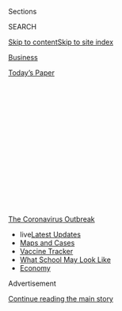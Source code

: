 <div id="app">

<div>

<div>

<div>

<div class="NYTAppHideMasthead css-1q2w90k e1suatyy0">

<div class="section css-ui9rw0 e1suatyy2">

<div class="css-eph4ug er09x8g0">

<div class="css-6n7j50">

</div>

<span class="css-1dv1kvn">Sections</span>

<div class="css-10488qs">

<span class="css-1dv1kvn">SEARCH</span>

</div>

[Skip to content](#site-content)[Skip to site
index](#site-index)

</div>

<div id="masthead-section-label" class="css-1wr3we4 eaxe0e00">

[Business](https://www.nytimes.com/section/business)

</div>

<div class="css-10698na e1huz5gh0">

</div>

</div>

<div id="masthead-bar-one" class="section hasLinks css-15hmgas e1csuq9d3">

<div class="css-uqyvli e1csuq9d0">

</div>

<div class="css-1uqjmks e1csuq9d1">

</div>

<div class="css-9e9ivx">

[](https://myaccount.nytimes.com/auth/login?response_type=cookie&client_id=vi)

</div>

<div class="css-1bvtpon e1csuq9d2">

[Today’s
Paper](https://www.nytimes.com/section/todayspaper)

</div>

</div>

</div>

</div>

<div data-aria-hidden="false">

<div id="site-content" data-role="main">

<div>

<div class="css-1aor85t" style="opacity:0.000000001;z-index:-1;visibility:hidden">

<div class="css-1hqnpie">

<div class="css-epjblv">

<span class="css-17xtcya">[Business](/section/business)</span><span class="css-x15j1o">|</span><span class="css-fwqvlz">They
Crossed Oceans to Lift Their Families Out of Poverty. Now, They Need
Help.</span>

</div>

<div class="css-k008qs">

<div class="css-1iwv8en">

<span class="css-18z7m18"></span>

<div>

</div>

</div>

<span class="css-1n6z4y">https://nyti.ms/2Efeytk</span>

<div class="css-1705lsu">

<div class="css-4xjgmj">

<div class="css-4skfbu" data-role="toolbar" data-aria-label="Social Media Share buttons, Save button, and Comments Panel with current comment count" data-testid="share-tools">

  - 
  - 
  - 
  - 
    
    <div class="css-6n7j50">
    
    </div>

  - 
  - 

</div>

</div>

</div>

</div>

</div>

</div>

<div id="NYT_TOP_BANNER_REGION" class="css-13pd83m">

<div>

<div id="styln-prism-menu-1592847958612" class="section interactive-content interactive-size-medium css-1edisqu">

<div class="css-17ih8de interactive-body">

<div id="scroll-container" class="css-1gj85ro">

[<span class="styln-title-wrap"><span class="css-1pje3qr">The
Coronavirus</span><span class="css-1pje3qr">
Outbreak</span></span>](https://www.nytimes.com/news-event/coronavirus?action=click&pgtype=Article&state=default&region=TOP_BANNER&context=storylines_menu)

  - <span class="css-kqxiym" data-emphasize="true">live</span>[Latest
    Updates](https://www.nytimes.com/2020/08/01/world/coronavirus-covid-19.html?action=click&pgtype=Article&state=default&region=TOP_BANNER&context=storylines_menu)
  - [Maps and
    Cases](https://www.nytimes.com/interactive/2020/us/coronavirus-us-cases.html?action=click&pgtype=Article&state=default&region=TOP_BANNER&context=storylines_menu)
  - [Vaccine
    Tracker](https://www.nytimes.com/interactive/2020/science/coronavirus-vaccine-tracker.html?action=click&pgtype=Article&state=default&region=TOP_BANNER&context=storylines_menu)
  - [What School May Look
    Like](https://www.nytimes.com/interactive/2020/07/29/us/schools-reopening-coronavirus.html?action=click&pgtype=Article&state=default&region=TOP_BANNER&context=storylines_menu)
  - [Economy](https://www.nytimes.com/live/2020/07/31/business/stock-market-today-coronavirus?action=click&pgtype=Article&state=default&region=TOP_BANNER&context=storylines_menu)

</div>

</div>

</div>

</div>

</div>

<div id="top-wrapper" class="css-1sy8kpn">

<div id="top-slug" class="css-l9onyx">

Advertisement

</div>

[Continue reading the main
story](#after-top)

<div class="ad top-wrapper" style="text-align:center;height:100%;display:block;min-height:250px">

<div id="top" class="place-ad" data-position="top" data-size-key="top">

</div>

</div>

<div id="after-top">

</div>

</div>

<div>

<div id="sponsor-wrapper" class="css-1hyfx7x">

<div id="sponsor-slug" class="css-19vbshk">

Supported by

</div>

[Continue reading the main
story](#after-sponsor)

<div id="sponsor" class="ad sponsor-wrapper" style="text-align:center;height:100%;display:block">

</div>

<div id="after-sponsor">

</div>

</div>

<div class="css-186x18t">

<span class="css-10ej3is ezdmqqa0">The Great
Read</span>

</div>

<div class="css-1vkm6nb ehdk2mb0">

# They Crossed Oceans to Lift Their Families Out of Poverty. Now, They Need Help.

</div>

As the pandemic destroys paychecks, migrant workers are sending less
money home, threatening an increase in poverty from South Asia and
sub-Saharan Africa to Eastern Europe and Latin America.

<div class="css-79elbk" data-testid="photoviewer-wrapper">

<div class="css-z3e15g" data-testid="photoviewer-wrapper-hidden">

</div>

<div class="css-1a48zt4 ehw59r15" data-testid="photoviewer-children">

![<span class="css-16f3y1r e13ogyst0" data-aria-hidden="true">For years,
Flavius Tudor has sent money he has made in England to his mother in
Romania. Now, he’s not working and his mother had to send him money so
he could pay his
bills.</span><span class="css-cnj6d5 e1z0qqy90" itemprop="copyrightHolder"><span class="css-1ly73wi e1tej78p0">Credit...</span><span><span>Suzie
Howell for The New York
Times</span></span></span>](https://static01.nyt.com/images/2020/07/24/business/00Remittances-1/00Remittances-1-articleLarge.jpg?quality=75&auto=webp&disable=upscale)

</div>

</div>

<div class="css-18e8msd">

<div class="css-vp77d3 epjyd6m0">

<div class="css-hus3qt ey68jwv0" data-aria-hidden="true">

[![Peter S.
Goodman](https://static01.nyt.com/images/2018/02/16/multimedia/author-peter-s-goodman/author-peter-s-goodman-thumbLarge-v2.png
"Peter S. Goodman")](https://www.nytimes.com/by/peter-s-goodman)

</div>

<div class="css-1baulvz">

By [<span class="css-1baulvz last-byline" itemprop="name">Peter S.
Goodman</span>](https://www.nytimes.com/by/peter-s-goodman)

</div>

</div>

  - 
    
    <div class="css-ld3wwf e16638kd2">
    
    Published July 27, 2020Updated July 28,
    2020
    
    </div>

  - 
    
    <div class="css-4xjgmj">
    
    <div class="css-pvvomx" data-role="toolbar" data-aria-label="Social Media Share buttons, Save button, and Comments Panel with current comment count" data-testid="share-tools">
    
      - 
      - 
      - 
      - 
        
        <div class="css-6n7j50">
        
        </div>
    
      - 
      - 
    
    </div>
    
    </div>

</div>

<div class="css-mdjrty">

[Leer en
español](https://www.nytimes.com/es/2020/07/28/espanol/mundo/remesas-coronavirus.html "Read in Spanish")

</div>

</div>

<div class="section meteredContent css-1r7ky0e" name="articleBody" itemprop="articleBody">

<div class="css-1fanzo5 StoryBodyCompanionColumn">

<div class="css-53u6y8">

LONDON — For more than a decade, Flavius Tudor has shared the money he
has made in England with his mother in Romania, regularly sending home
cash that enabled her to buy medicine.

Last month, the flow reversed. His 82-year-old mother sent him money so
he could pay his bills.

Suffering a high fever and a persistent cough amid the [coronavirus
pandemic](https://www.nytimes.com/2020/07/28/us/politics/coronavirus-hunger-poverty.html),
Mr. Tudor, 52, could no longer enter the nursing home where he worked as
a caregiver. So his mother reached into her pension, earned from a
lifetime as a librarian in one of Europe’s poorest countries, and sent
cash to her son in one of the wealthiest lands on earth.

“It’s very tough times,” he said. “I’m lost.”

Around the globe, the pandemic has jeopardized a vital artery of finance
supporting hundreds of millions of families — so-called remittances sent
home from wealthy countries by migrant workers. As the coronavirus has
sent economies into lockdown, sowing joblessness, people accustomed to
taking care of relatives at home have lost their paychecks, forcing some
to depend on those who have depended on them.

Last year, migrant workers sent home a record $554 billion, more than
three times the amount of development aid dispensed by wealthy
countries, according to the [World
Bank](https://www.worldbank.org/en/news/press-release/2020/04/22/world-bank-predicts-sharpest-decline-of-remittances-in-recent-history).
But those remittances are likely to plunge by one-fifth this year,
representing the most severe contraction in history.

</div>

</div>

<div class="css-1fanzo5 StoryBodyCompanionColumn">

<div class="css-53u6y8">

The drop amounts to a catastrophe, heightening the near-certainty that
the pandemic will produce the first global increase in poverty since the
Asian financial crisis of 1998. Some 40 million to 60 million people are
expected this year to fall into [extreme
poverty](https://www.worldbank.org/en/topic/poverty/overview), which the
World Bank defines as living on $1.90 a day or less.

Diminishing remittances are both an outgrowth of the crisis gripping the
world and a portent of more trouble ahead. Developing countries account
for 60 percent of the world economy on the basis of purchasing power,
according to the International Monetary Fund. Less spending in poorer
nations spells less economic growth for the world.

Like the pandemic that has delivered it, the slide in remittances is
global. Europe and Central Asia are expected to suffer a fall of nearly
28 percent in the wages sent home from other countries, while
sub-Saharan Africa sees a drop of 23 percent. South Asia appears set for
a 22 percent decline, while the Middle East, North Africa, and Latin
America and the Caribbean could absorb a reduction of more than 19
percent.

Overall, the pandemic has damaged the earning power of 164 million
migrant workers who support at least 800 million relatives in less
affluent countries, according to an estimate from the [United Nations
Network on
Migration](https://migrationnetwork.un.org/sites/default/files/policy_brief-_remittances_in_the_time_of_covid-19.pdf).

“We are talking about a staggering number of people who are benefiting
from these remittances,” said Dilip Ratha, lead economist on migration
and remittances at the World Bank in Washington.

</div>

</div>

<div class="css-1fanzo5 StoryBodyCompanionColumn">

<div class="css-53u6y8">

Venturing overseas for work is laced with danger, exposing migrant
workers to dishonest recruitment agents, exploitative employers, and the
physical perils of manual labor. It is also a singularly effective means
of upward mobility.

</div>

</div>

<div class="css-79elbk" data-testid="photoviewer-wrapper">

<div class="css-z3e15g" data-testid="photoviewer-wrapper-hidden">

</div>

<div class="css-1a48zt4 ehw59r15" data-testid="photoviewer-children">

![<span class="css-16f3y1r e13ogyst0" data-aria-hidden="true">Like other
cities in the Persian Gulf, Doha has long relied on armies of low-paid
migrant workers from Asia, Africa and elsewhere to do the heavy lifting
in its
economy.</span><span class="css-cnj6d5 e1z0qqy90" itemprop="copyrightHolder"><span class="css-1ly73wi e1tej78p0">Credit...</span><span>Sebastian
Modak/The New York
Times</span></span>](https://static01.nyt.com/images/2020/07/24/business/00Remittances-6/merlin_152944797_91edcdcc-e7ca-429d-ae78-d7c9b8f20b5b-articleLarge.jpg?quality=75&auto=webp&disable=upscale)

</div>

</div>

<div class="css-1fanzo5 StoryBodyCompanionColumn">

<div class="css-53u6y8">

Households receiving remittances eat better, and are more likely to
continue their children’s education rather than pressing them into the
work force. Babies born into homes receiving remittances tend to be
higher in birth weight.

In some countries, migrant workers can tap into unemployment insurance
and other government programs — especially Eastern Europeans from
European Union nations who have labored in other member states. But in
many countries, migrants operate in gray areas, unprotected by
government relief and especially vulnerable to hard
times.

<div id="NYT_MAIN_CONTENT_1_REGION" class="css-9tf9ac">

<div>

<div id="styln-covid-updates-markets" class="section interactive-content interactive-size-medium css-1ftcdic">

<div class="css-17ih8de interactive-body">

<div id="styln-briefing-block">

<div class="briefing-block-header-section">

# [Latest Updates: Economy](https://www.nytimes.com/live/2020/07/31/business/stock-market-today-coronavirus?action=click&pgtype=Article&state=default&region=MAIN_CONTENT_1&context=storylines_live_updates)

</div>

<div class="briefing-block-lb-items">

<div class="briefing-block-update-time">

[30h
ago](https://www.nytimes.com/live/2020/07/31/business/stock-market-today-coronavirus?action=click&pgtype=Article&state=default&region=MAIN_CONTENT_1&context=storylines_live_updates#kodaks-chief-executive-was-given-stock-options-then-the-share-price-spiked-1000-percent)

</div>

<div>

[Kodak’s chief executive was given stock options. Then the share price
spiked 1,000
percent.](https://www.nytimes.com/live/2020/07/31/business/stock-market-today-coronavirus?action=click&pgtype=Article&state=default&region=MAIN_CONTENT_1&context=storylines_live_updates#kodaks-chief-executive-was-given-stock-options-then-the-share-price-spiked-1000-percent)

</div>

<div class="briefing-block-update-time">

[33h
ago](https://www.nytimes.com/live/2020/07/31/business/stock-market-today-coronavirus?action=click&pgtype=Article&state=default&region=MAIN_CONTENT_1&context=storylines_live_updates#fitch-ratings-downgrades-its-outlook-on-us-debt)

</div>

<div>

[Fitch Ratings downgrades its outlook on U.S.
debt.](https://www.nytimes.com/live/2020/07/31/business/stock-market-today-coronavirus?action=click&pgtype=Article&state=default&region=MAIN_CONTENT_1&context=storylines_live_updates#fitch-ratings-downgrades-its-outlook-on-us-debt)

</div>

<div class="briefing-block-update-time">

[40h
ago](https://www.nytimes.com/live/2020/07/31/business/stock-market-today-coronavirus?action=click&pgtype=Article&state=default&region=MAIN_CONTENT_1&context=storylines_live_updates#us-sanctions-more-chinese-officials-over-human-rights-violations-as-tensions-flare)

</div>

<div>

[U.S. sanctions more Chinese officials over human rights violations as
tensions
flare](https://www.nytimes.com/live/2020/07/31/business/stock-market-today-coronavirus?action=click&pgtype=Article&state=default&region=MAIN_CONTENT_1&context=storylines_live_updates#us-sanctions-more-chinese-officials-over-human-rights-violations-as-tensions-flare)

</div>

</div>

<div class="briefing-block-footer">

<div class="briefing-block-footer-meta">

[See more
updates](https://www.nytimes.com/live/2020/07/31/business/stock-market-today-coronavirus?action=click&pgtype=Article&state=default&region=MAIN_CONTENT_1&context=storylines_live_updates)

</div>

<div class="briefing-block-briefinglinks">

<span>More live coverage:</span>
[Global](https://www.nytimes.com/2020/08/01/world/coronavirus-covid-19.html?action=click&pgtype=Article&state=default&region=MAIN_CONTENT_1&context=storylines_live_updates)

</div>

</div>

</div>

</div>

</div>

</div>

</div>

“Some people, either naïvely or with good intentions, say this Covid-19
democratizes us all, and we are all exposed to it equally,” said Mahmoud
Mohieldin, an Egyptian economist who serves as a United Nations special
envoy on financing sustainable development. “This is not true. The
impacts are very much disproportionate.”

For families in poor countries, sending a relative abroad to earn money
tends to be a collective undertaking. People pool their cash to finance
journeys in what amounts to the largest investment they will make in
their lives.

The pandemic has turned such ventures into disasters.

Three years ago, Mahammed Heron left his village outside Dhaka,
Bangladesh, for work in the energy-rich nation of Qatar, tracing a route
pursued by tens of millions of South Asian migrants.

</div>

</div>

<div class="css-1fanzo5 StoryBodyCompanionColumn">

<div class="css-53u6y8">

He borrowed 400,000 Bangladeshi taka (about $4,700) from relatives and
engaged a local recruitment agent that bought him a plane ticket,
secured a work visa and promised him a job. This was a monumental amount
of money in Bangladesh, more than twice the national income per capita
(about $1,855). His wife, Monowara Begum, was terrified. Her first
husband — Mr. Heron’s older brother — had been killed by a drunken
driver more than a decade earlier in Saudi Arabia, where he had been
working as a hospital
janitor.

</div>

</div>

<div class="css-79elbk" data-testid="photoviewer-wrapper">

<div class="css-z3e15g" data-testid="photoviewer-wrapper-hidden">

</div>

<div class="css-1a48zt4 ehw59r15" data-testid="photoviewer-children">

<div class="css-1xdhyk6 erfvjey0">

<span class="css-1ly73wi e1tej78p0">Image</span>

<div class="css-zjzyr8">

<div data-testid="lazyimage-container" style="height:257.77777777777777px">

</div>

</div>

</div>

<span class="css-16f3y1r e13ogyst0" data-aria-hidden="true">Monowara
Begum lives in a shack in a village outside Dhaka, Bangladesh, that is
made of corrugated aluminum and vulnerable to the torrential rains of
the monsoon. There is no running
water.</span><span class="css-cnj6d5 e1z0qqy90" itemprop="copyrightHolder"><span class="css-1ly73wi e1tej78p0">Credit...</span><span>Salahuddin
Ahmed for The New York Times</span></span>

</div>

</div>

<div class="css-1fanzo5 StoryBodyCompanionColumn">

<div class="css-53u6y8">

But if the prospect of her husband venturing to the Persian Gulf was
frightening, staying put seemed riskier still.

Her family lived in a shack made of corrugated aluminum that was
vulnerable to the torrential rains of the monsoon. They had no running
water. Mr. Heron earned perhaps 300 taka (about $3.50) per day working
in the surrounding rice paddies. They could rarely afford meat or fish,
subsisting on rice and potatoes. Her oldest son had a heart condition
that required medicine.

The only way out of poverty was to invest in her children’s education,
but tuition payments reached 6,000 taka (more than $70) per year.

“Our financial situation was never good,” Ms. Begum explained in an
interview via a video link, as birds chirped loudly in the village. She
reluctantly agreed to the
plan.

</div>

</div>

<div class="css-79elbk" data-testid="photoviewer-wrapper">

<div class="css-z3e15g" data-testid="photoviewer-wrapper-hidden">

</div>

<div class="css-1a48zt4 ehw59r15" data-testid="photoviewer-children">

<div class="css-1xdhyk6 erfvjey0">

<span class="css-1ly73wi e1tej78p0">Image</span>

<div class="css-zjzyr8">

<div data-testid="lazyimage-container" style="height:257.77777777777777px">

</div>

</div>

</div>

<span class="css-16f3y1r e13ogyst0" data-aria-hidden="true">Ms. Begum
said the prospect of her husband venturing to the Persian Gulf was
frightening, but staying put seemed riskier still. “Our financial
situation was never
good.”</span><span class="css-cnj6d5 e1z0qqy90" itemprop="copyrightHolder"><span class="css-1ly73wi e1tej78p0">Credit...</span><span>Salahuddin
Ahmed for The New York Times</span></span>

</div>

</div>

<div class="css-1fanzo5 StoryBodyCompanionColumn">

<div class="css-53u6y8">

When Mr. Heron landed in Doha in September 2018, the furnace-like heat
was not the only shock: The recruitment agency had failed to line up a
job. “I was cheated,” he said in an interview by video.

</div>

</div>

<div class="css-1fanzo5 StoryBodyCompanionColumn">

<div class="css-53u6y8">

He looked frantically for work, eventually securing a position at a
staffing agency that sent him on a variety of assignments — cleaning
offices, landscaping and digging into the sandy earth to lay fiber
optics cable.

Mr. Heron was paid a monthly salary of 900 Qatari rial (about $250) and
assigned a bunk inside a dormitory room he shared with 15 other men, all
Bangladeshis.

Every two or three months, he sent home about 30,000 taka (about $350),
but it all went toward his debt — still only one-fourth repaid.

Then, in May, with the coronavirus shutting down much of life in Doha,
the agency stopped paying the workers, Mr. Heron said. He suffered an
asthma flare-up that required hospitalization, absorbing all his cash.
He stopped sending money home.

For Bangladesh overall, remittances received from other countries
plunged by 23 percent in April compared with a year earlier, and were
down by 13 percent in May, according to the [nation’s central
bank](https://www.bb.org.bd/econdata/wageremitance.php), though June saw
an increase.

Schools remain shut in Bangladesh, but whenever they open, Ms. Begum
sees no way to afford sending her 16-year-old son,
Hasan.

</div>

</div>

<div class="css-79elbk" data-testid="photoviewer-wrapper">

<div class="css-z3e15g" data-testid="photoviewer-wrapper-hidden">

</div>

<div class="css-1a48zt4 ehw59r15" data-testid="photoviewer-children">

<div class="css-1xdhyk6 erfvjey0">

<span class="css-1ly73wi e1tej78p0">Image</span>

<div class="css-zjzyr8">

<div data-testid="lazyimage-container" style="height:257.77777777777777px">

</div>

</div>

</div>

<span class="css-16f3y1r e13ogyst0" data-aria-hidden="true">Ms. Begum
with her daughter and sons. Schools remain shut in Bangladesh, but
whenever they open, Ms. Begum sees no way to afford sending her oldest
son,
Hasan.</span><span class="css-cnj6d5 e1z0qqy90" itemprop="copyrightHolder"><span class="css-1ly73wi e1tej78p0">Credit...</span><span>Salahuddin
Ahmed for The New York Times</span></span>

</div>

</div>

<div class="css-1fanzo5 StoryBodyCompanionColumn">

<div class="css-53u6y8">

She has been urging Hasan to find work — perhaps in construction, maybe
at an auto repair shop. He has been resisting, preferring to stay at
home and read textbooks.

“I want to continue my studies,” he said. He imagines a life as a
software engineer. His face lights up as he describes this — a slender
teenager, standing shirtless in front of his shack as roosters crow,
envisioning himself in a shiny office, leaning over a computer.

Every few days, he and his mother use a smartphone app and a prepaid
internet card to talk to Mr. Heron, stranded in the dormitory in Qatar.
He is too ill to work, he said, but lacks money to fly home. After
another year, the staffing company is contractually obligated to pay for
his return flight. He bides his time, hoping his health improves, hoping
his pay resumes, hoping his own children escape his fate.

“I dream that my sons will do something in their life,” he
said.

</div>

</div>

<div class="css-79elbk" data-testid="photoviewer-wrapper">

<div class="css-z3e15g" data-testid="photoviewer-wrapper-hidden">

</div>

<div class="css-1a48zt4 ehw59r15" data-testid="photoviewer-children">

<div class="css-1xdhyk6 erfvjey0">

<span class="css-1ly73wi e1tej78p0">Image</span>

<div class="css-zjzyr8">

<div data-testid="lazyimage-container" style="height:257.77777777777777px">

</div>

</div>

</div>

<span class="css-16f3y1r e13ogyst0" data-aria-hidden="true">Migrant
workers playing cricket on a patch of wasteland in Doha last year.
Mahammed Heron, who arrived there in 2018, is now too ill to work, he
said, but lacks money to fly home to
Bangladesh.</span><span class="css-cnj6d5 e1z0qqy90" itemprop="copyrightHolder"><span class="css-1ly73wi e1tej78p0">Credit...</span><span>Petr
David Josek/Associated Press</span></span>

</div>

</div>

<div class="css-1fanzo5 StoryBodyCompanionColumn">

<div class="css-53u6y8">

In the town of Patzún, Guatemala, Edgar Tzirin’s family used the money
he made in his job as a prep cook at a New York soup and sandwich
restaurant to erect a new house. Mr. Tzirin earned about $2,000 a month.
Every two weeks, he dutifully sent home $500 to $700.

This money proved vital when the coronavirus threw his three sisters out
of work. When his mother landed in the hospital — maybe with the
coronavirus — he paid for her care.

</div>

</div>

<div class="css-1fanzo5 StoryBodyCompanionColumn">

<div class="css-53u6y8">

But in April, with New York in lockdown, Mr. Tzirin lost his job. When
his grandfather died the following month, he was unable to send money
home for the funeral — a deep wound. He used to speak to his family
every two to three days, but he can no longer bear it, receding into
isolation and loneliness. He has not told them that he lost his job.

“My family needs me,” he said.

Mr. Tzirin gets up at 5:30 every morning and goes out looking for
construction work or odd jobs as a day laborer but usually returns home
empty-handed. “There’s nothing,” he said.

He is three months behind on his rent. He contemplates returning to
Guatemala for the first time in a decade, but what can he do there?

“It’s a hard experience,” Mr. Tzirin said. “People are getting
desperate.”

Many migrant workers are now contending with two emergencies at once — a
loss of income combined with the menace of the virus itself.

Mr. Tudor, the Romanian immigrant living in Britain, left his home
region of Transylvania when he was in his early 20s. Abandoning a
perilous life as a coal miner, he landed first in Spain, where he worked
in security. As the global financial crisis plunged the country into a
veritable depression in 2009, he moved to Britain, settling in
Weston-super-Mare, a seaside town of 76,000 people, about 150 miles west
of London.

He took care of older people through stints arranged by staffing
companies. His most recent job was at a for-profit nursing home called
The Heathers. He was making 848 pounds (about $1,070) a week. His wife
was cleaning rooms at a hotel, bringing home £1,200 ($1,536) a month.

As the coronavirus emerged, his wife saw her hours reduced. Hospitals
began shifting older patients stricken with the virus to nursing homes.

</div>

</div>

<div class="css-79elbk" data-testid="photoviewer-wrapper">

<div class="css-z3e15g" data-testid="photoviewer-wrapper-hidden">

</div>

<div class="css-1a48zt4 ehw59r15" data-testid="photoviewer-children">

<div class="css-1xdhyk6 erfvjey0">

<span class="css-1ly73wi e1tej78p0">Image</span>

<div class="css-zjzyr8">

<div data-testid="lazyimage-container" style="height:580px">

</div>

</div>

</div>

<span class="css-16f3y1r e13ogyst0" data-aria-hidden="true">Edgar
Tzirin’s family used the money he made in his job as a prep cook in
New York to build a house in Guatemala. But in April, he lost his job
and is now three months behind on his
rent.</span><span class="css-cnj6d5 e1z0qqy90" itemprop="copyrightHolder"><span class="css-1ly73wi e1tej78p0">Credit...</span><span>Justin
French for The New York Times</span></span>

</div>

</div>

<div class="css-1fanzo5 StoryBodyCompanionColumn">

<div class="css-53u6y8">

According to Mr. Tudor, by early March, 23 of the 30 rooms at The
Heathers were full of coronavirus patients. Within a week, nine were
dead, he said. He and his colleagues were supplied only with disposable
surgical masks. One colleague demanded more protective gear and was
fired. He said during his last week at the facility, the manager placed
a woman with dementia who did not have the virus in the same room as
someone who did.

“It was horrible,” Mr. Tudor said. “It’s only about business. It’s about
money.”

Reached by phone, a part-owner of The Heathers, Bipin Patel, declined to
answer questions. “We’re not making any comments,” he said.

Mr. Tudor soon came down with a fever and a cough, forcing him to stop
going to work. He twice tested negative for the coronavirus, but has
been unable to secure another job.

In recent years, Britain has [sharply reduced government support
programs](https://www.nytimes.com/2018/05/28/world/europe/uk-austerity-poverty.html)
for the jobless and those struggling to pay their bills, folding them
into a lump sum scheme known as universal credit.

Mr. Flavius has traded his paycheck for a £1,000 ($1,280) monthly
universal credit payment, cutting his income roughly in half. His
eyeglasses have broken, but he can’t afford to replace them. When the
rent came due last month, he paid it only with the help of his mother,
back in Romania.

“The world doesn’t know where it’s going,” he said. “No society can
handle this situation.”

Nic Wirtz contributed reporting from Antigua, Guatemala, Hari Kumar from
New Delhi and Geneva Abdul contributed research from London.

</div>

</div>

</div>

<div>

</div>

<div>

</div>

<div>

</div>

<div>

<div id="bottom-wrapper" class="css-1ede5it">

<div id="bottom-slug" class="css-l9onyx">

Advertisement

</div>

[Continue reading the main
story](#after-bottom)

<div id="bottom" class="ad bottom-wrapper" style="text-align:center;height:100%;display:block;min-height:90px">

</div>

<div id="after-bottom">

</div>

</div>

</div>

</div>

</div>

## Site Index

<div>

</div>

## Site Information Navigation

  - [© <span>2020</span> <span>The New York Times
    Company</span>](https://help.nytimes.com/hc/en-us/articles/115014792127-Copyright-notice)

<!-- end list -->

  - [NYTCo](https://www.nytco.com/)
  - [Contact
    Us](https://help.nytimes.com/hc/en-us/articles/115015385887-Contact-Us)
  - [Work with us](https://www.nytco.com/careers/)
  - [Advertise](https://nytmediakit.com/)
  - [T Brand Studio](http://www.tbrandstudio.com/)
  - [Your Ad
    Choices](https://www.nytimes.com/privacy/cookie-policy#how-do-i-manage-trackers)
  - [Privacy](https://www.nytimes.com/privacy)
  - [Terms of
    Service](https://help.nytimes.com/hc/en-us/articles/115014893428-Terms-of-service)
  - [Terms of
    Sale](https://help.nytimes.com/hc/en-us/articles/115014893968-Terms-of-sale)
  - [Site
    Map](https://spiderbites.nytimes.com)
  - [Help](https://help.nytimes.com/hc/en-us)
  - [Subscriptions](https://www.nytimes.com/subscription?campaignId=37WXW)

</div>

</div>

</div>

</div>
